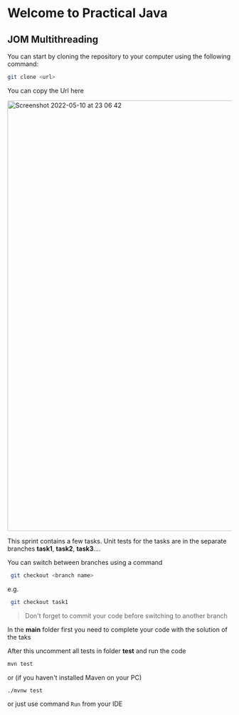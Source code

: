 # Welcome to Practical Java
## JOM Multithreading

You can start by cloning the repository to your computer using the following command:
```sh
git clone <url>
```
You can copy the Url here

<img width="968" alt="Screenshot 2022-05-10 at 23 06 42" src="https://user-images.githubusercontent.com/61456363/167713268-c89a4125-9467-47a6-a2d8-eb6fcefcc1dd.png">

 
This sprint contains a few tasks. Unit tests for the tasks are in the separate branches **task1**, **task2**, **task3**.... 

You can switch between branches using a command
```sh
 git checkout <branch name>
```
 e.g.
```sh
 git checkout task1
 ```
 > Don't forget to commit your code before switching to another branch
 
 In the **main** folder first you need to complete your code with the solution of the taks
 
After this uncomment all tests in folder **test** and run the code
```sh
mvn test
```
or (if you haven't installed Maven on your PC)
```sh
./mvnw test
```
or just use command `Run` from your IDE
